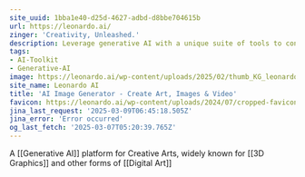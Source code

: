 ```yaml
---
site_uuid: 1bba1e40-d25d-4627-adbd-d8bbe704615b
url: https://leonardo.ai/
zinger: 'Creativity, Unleashed.'
description: Leverage generative AI with a unique suite of tools to convey your ideas to the world.
tags:
- AI-Toolkit
- Generative-AI
image: https://leonardo.ai/wp-content/uploads/2025/02/thumb_KG_leonardo.jpg
site_name: Leonardo AI
title: 'AI Image Generator - Create Art, Images & Video'
favicon: https://leonardo.ai/wp-content/uploads/2024/07/cropped-favicon-192x192.png
jina_last_request: '2025-03-09T06:45:18.505Z'
jina_error: 'Error occurred'
og_last_fetch: '2025-03-07T05:20:39.765Z'
---
```

A [[Generative AI]] platform for Creative Arts, widely known for [[3D Graphics]] and other forms of [[Digital Art]]




